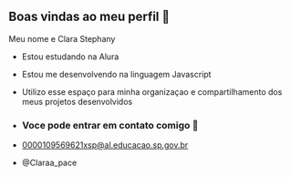 ## Boas vindas ao meu perfil 🖤

Meu nome e Clara Stephany

- Estou estudando na Alura
- Estou me desenvolvendo na linguagem Javascript
- Utilizo esse espaço para minha organizaçao e compartilhamento dos meus projetos desenvolvidos

- ### Voce pode entrar em contato comigo 📧

- 0000109569621xsp@al.educacao.sp.gov.br
 
- @Claraa_pace
